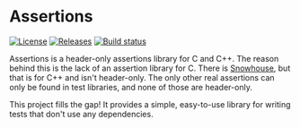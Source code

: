 # Assertions
[![License](https://img.shields.io/github/license/codmf/assertions)](https://github.com/codmf/assertions/blob/master/UNLICENSE)
[![Releases](https://img.shields.io/github/v/release/codmf/assertions?include_prereleases&sort=semver)](https://github.com/codmf/assertions/releases)
[![Build status](https://img.shields.io/travis/codmf/assertions)](https://travis-ci.org/codmf/assertions)

Assertions is a header-only assertions library for C and C++.
The reason behind this is the lack of an assertion library for C.
There is [Snowhouse](https://github.com/banditcpp/snowhouse), but that is for C++ and isn't header-only.
The only other real assertions can only be found in test libraries, and none of those are header-only.

This project fills the gap!
It provides a simple, easy-to-use library for writing tests that don't use any dependencies.
